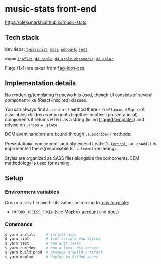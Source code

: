 # music-stats front-end

https://oleksmarkh.github.io/music-stats

## Tech stack

dev deps:
[`typescript`](https://www.typescriptlang.org/docs),
[`sass`](https://sass-lang.com/documentation/file.SASS_REFERENCE.html),
[`webpack`](https://webpack.js.org/api),
[`jest`](https://facebook.github.io/jest).

deps:
[`leaflet`](http://leafletjs.com),
[`d3-scale`](https://github.com/d3/d3-scale),
[`d3-scale-chromatic`](https://github.com/d3/d3-scale-chromatic),
[`d3-color`](https://github.com/d3/d3-color).

Flags (1x1) are taken from [flag-icon-css](https://github.com/lipis/flag-icon-css/tree/master/flags/1x1).

## Implementation details

No rendering/templating framework is used, though UI consists of several component-like (React-inspired) classes.

You can always find a `.render()` method there - in `<PlaycountMap />` it assembles children components together,
in other (presentational) components it returns HTML as a string
(using [tagged templates](https://developer.mozilla.org/en-US/docs/Web/JavaScript/Reference/Template_literals#Tagged_templates))
and relying on `.props` + `.state`.

DOM event handlers are bound through `.subscribe()` methods.

Presentational components actually extend Leaflet's [`Control`](https://leafletjs.com/reference-1.3.4.html#control),
so `.onAdd()` is implemented there (responsible for `.element` rendering).

Styles are organized as SASS files alongside the components. BEM methodology is used for naming.

## Setup

### Environment variables

Create a `.env` file and fill its values according to [.env.template](.env.template):

* `MAPBOX_ACCESS_TOKEN` (see Mapbox [account](https://www.mapbox.com/account/access-tokens) and [docs](https://www.mapbox.com/help/how-access-tokens-work))

### Commands

```bash
$ yarn install     # install deps
$ yarn lint        # lint scripts and styles
$ yarn test        # run unit tests
$ yarn run:dev     # run a local dev server
$ yarn build:prod  # produce a build artifact
$ yarn deploy      # deploy to GitHub pages
```
